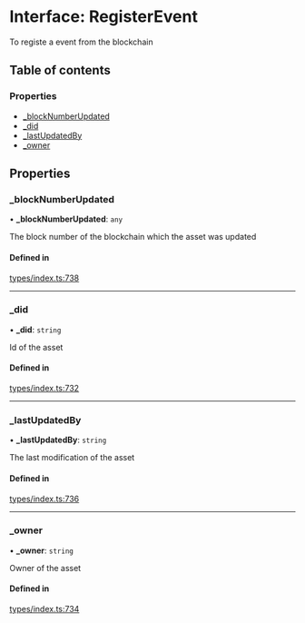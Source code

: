 # Interface: RegisterEvent

To registe a event from the blockchain

## Table of contents

### Properties

- [\_blockNumberUpdated](RegisterEvent.md#_blocknumberupdated)
- [\_did](RegisterEvent.md#_did)
- [\_lastUpdatedBy](RegisterEvent.md#_lastupdatedby)
- [\_owner](RegisterEvent.md#_owner)

## Properties

### \_blockNumberUpdated

• **\_blockNumberUpdated**: `any`

The block number of the blockchain which the asset was updated

#### Defined in

[types/index.ts:738](https://github.com/nevermined-io/react-components/blob/9cf205d/catalog/src/types/index.ts#L738)

___

### \_did

• **\_did**: `string`

Id of the asset

#### Defined in

[types/index.ts:732](https://github.com/nevermined-io/react-components/blob/9cf205d/catalog/src/types/index.ts#L732)

___

### \_lastUpdatedBy

• **\_lastUpdatedBy**: `string`

The last modification of the asset

#### Defined in

[types/index.ts:736](https://github.com/nevermined-io/react-components/blob/9cf205d/catalog/src/types/index.ts#L736)

___

### \_owner

• **\_owner**: `string`

Owner of the asset

#### Defined in

[types/index.ts:734](https://github.com/nevermined-io/react-components/blob/9cf205d/catalog/src/types/index.ts#L734)
